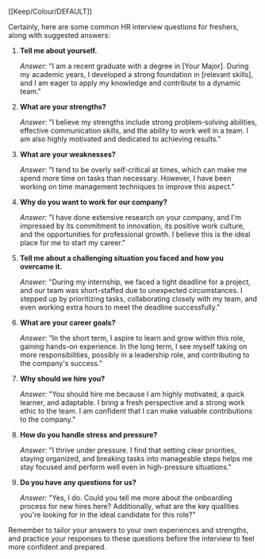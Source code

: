 [[Keep/Colour/DEFAULT]] 

Certainly, here are some common HR interview questions for freshers, along with suggested answers:

1. **Tell me about yourself.**
   
   *Answer:* "I am a recent graduate with a degree in [Your Major]. During my academic years, I developed a strong foundation in [relevant skills], and I am eager to apply my knowledge and contribute to a dynamic team."

2. **What are your strengths?**
   
   *Answer:* "I believe my strengths include strong problem-solving abilities, effective communication skills, and the ability to work well in a team. I am also highly motivated and dedicated to achieving results."

3. **What are your weaknesses?**
   
   *Answer:* "I tend to be overly self-critical at times, which can make me spend more time on tasks than necessary. However, I have been working on time management techniques to improve this aspect."

4. **Why do you want to work for our company?**
   
   *Answer:* "I have done extensive research on your company, and I'm impressed by its commitment to innovation, its positive work culture, and the opportunities for professional growth. I believe this is the ideal place for me to start my career."

5. **Tell me about a challenging situation you faced and how you overcame it.**
   
   *Answer:* "During my internship, we faced a tight deadline for a project, and our team was short-staffed due to unexpected circumstances. I stepped up by prioritizing tasks, collaborating closely with my team, and even working extra hours to meet the deadline successfully."

6. **What are your career goals?**
   
   *Answer:* "In the short term, I aspire to learn and grow within this role, gaining hands-on experience. In the long term, I see myself taking on more responsibilities, possibly in a leadership role, and contributing to the company's success."

7. **Why should we hire you?**
   
   *Answer:* "You should hire me because I am highly motivated, a quick learner, and adaptable. I bring a fresh perspective and a strong work ethic to the team. I am confident that I can make valuable contributions to the company."

8. **How do you handle stress and pressure?**
   
   *Answer:* "I thrive under pressure. I find that setting clear priorities, staying organized, and breaking tasks into manageable steps helps me stay focused and perform well even in high-pressure situations."

9. **Do you have any questions for us?**
   
   *Answer:* "Yes, I do. Could you tell me more about the onboarding process for new hires here? Additionally, what are the key qualities you're looking for in the ideal candidate for this role?"

Remember to tailor your answers to your own experiences and strengths, and practice your responses to these questions before the interview to feel more confident and prepared.
